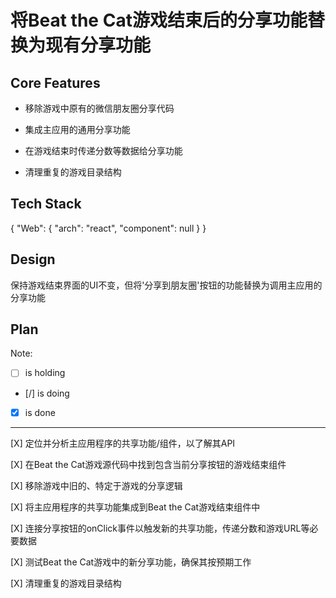 # 将Beat the Cat游戏结束后的分享功能替换为现有分享功能

## Core Features

- 移除游戏中原有的微信朋友圈分享代码

- 集成主应用的通用分享功能

- 在游戏结束时传递分数等数据给分享功能

- 清理重复的游戏目录结构

## Tech Stack

{
  "Web": {
    "arch": "react",
    "component": null
  }
}

## Design

保持游戏结束界面的UI不变，但将'分享到朋友圈'按钮的功能替换为调用主应用的分享功能

## Plan

Note: 

- [ ] is holding
- [/] is doing
- [X] is done

---

[X] 定位并分析主应用程序的共享功能/组件，以了解其API

[X] 在Beat the Cat游戏源代码中找到包含当前分享按钮的游戏结束组件

[X] 移除游戏中旧的、特定于游戏的分享逻辑

[X] 将主应用程序的共享功能集成到Beat the Cat游戏结束组件中

[X] 连接分享按钮的onClick事件以触发新的共享功能，传递分数和游戏URL等必要数据

[X] 测试Beat the Cat游戏中的新分享功能，确保其按预期工作

[X] 清理重复的游戏目录结构
